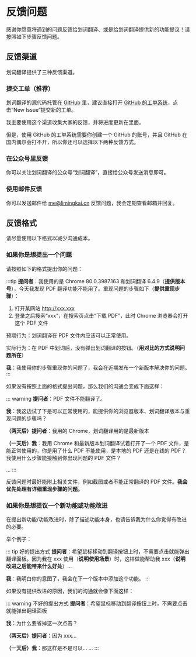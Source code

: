 # 反馈问题

感谢你愿意将遇到的问题反馈给划词翻译、或是给划词翻译提供新的功能提议！请按照如下步骤反馈问题。

## 反馈渠道

划词翻译提供了三种反馈渠道。

### 提交工单（推荐）

划词翻译的源代码托管在 [GitHub](https://github.com/lmk123/crx-selection-translate) 里，建议直接打开 [GitHub 的工单系统](https://github.com/Selection-Translator/crx-selection-translate/issues)，点击“New Issue”提交新的工单。

我主要使用这个渠道收集大家的反馈，并将进度更新在里面。

但是，使用 GitHub 的工单系统需要你创建一个 GitHub 的账号，并且 GitHub 在国内偶尔会打不开，所以你还可以选择以下两种反馈方式。

### 在公众号里反馈

你可以关注划词翻译的公众号“划词翻译”，直接给公众号发送消息即可。

### 使用邮件反馈

你可以发送邮件给 [me@limingkai.cn](mailto:me@limingkai.cn) 反馈问题，我会定期查看邮箱并回复。

## 反馈格式

请尽量使用以下格式以减少沟通成本。

### 如果你是想提出一个问题

请按照如下的格式提出你的问题：

:::tip
**提问者**：我使用的是 Chrome 80.0.3987.163 和划词翻译 6.4.9（**提供版本号**），今天我发现 PDF 翻译功能不能用了。重现问题的步骤如下（**提供重现步骤**）：

1. 打开某网站 http://xxx.xxx
2. 登录之后搜索“xxx”，在搜索页点击“下载 PDF”，此时 Chrome 浏览器会打开这个 PDF 文件

预期行为：划词翻译在 PDF 文件内应该可以正常使用。

实际行为：在 PDF 中划词后，没有弹出划词翻译的按钮。（**用对比的方式说明问题所在**）

**我**：我使用你的步骤重现你的问题了，我会在近期发布一个新版本解决你的问题。
:::

如果没有按照上面的格式提出问题，那么我们的沟通会变成下面这样：

::: warning
**提问者**：PDF 文件不能翻译了。

**我**：我这边试了下是可以正常使用的，能提供你的浏览器版本、划词翻译版本与重现问题的步骤吗？

**（两天后）提问者**：我用的 Chrome，划词翻译用的是最新版本

**（一天后）我**：我用 Chrome 和最新版本划词翻译试着打开了一个 PDF 文件，是能正常使用的，你是用了什么 PDF 不能使用，是本地的 PDF 还是在线的 PDF？我使用什么步骤能接触到你出现问题的 PDF 文件？

...
:::

反馈问题时最好能附上相关文件，例如截图或者不能正常翻译的 PDF 文件。**我会优先处理有详细重现步骤的问题。**

### 如果你是想提议一个新功能或功能改进

在提出新功能/功能改进时，除了描述功能本身，也请告诉我为什么你觉得有改进的必要。

举个例子：

::: tip 好的提出方式
**提问者**：希望鼠标移动到翻译按钮上时，不需要点击就能弹出翻译面板。因为我在 xxx 使用（**说明使用场景**）时，这样做能帮助我 xxx（**说明改进之后能带来什么好处**）...

**我**：我明白你的意图了，我会在下一个版本中添加这个功能。
:::

如果没有提供改进的原因，我们的沟通就会像下面这样：

::: warning 不好的提出方式
**提问者**：希望鼠标移动到翻译按钮上时，不需要点击就能弹出翻译面板

**我**：为什么要省掉这一次点击？

**（两天后）提问者**：因为 xxx...

**（一天后）我**：那这样是不是可以...
...
:::

<global-footer />
